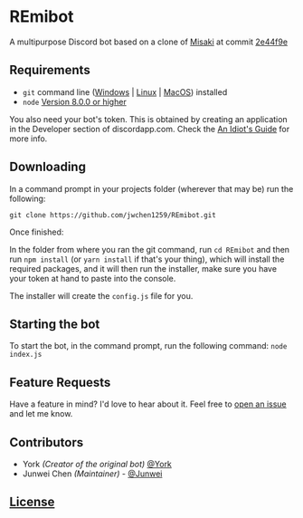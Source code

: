 # REmibot

A multipurpose Discord bot based on a clone of [Misaki](https://github.com/NotAWeebDev/Misaki) at commit [2e44f9e](https://github.com/NotAWeebDev/Misaki/commit/2e44f9efb467028dcbae5a2c9f836d2e99860b85)

## Requirements

- `git` command line ([Windows](https://git-scm.com/download/win) | [Linux](https://git-scm.com/book/en/v2/Getting-Started-Installing-Git) | [MacOS](https://git-scm.com/download/mac)) installed
- `node` [Version 8.0.0 or higher](https://nodejs.org)

You also need your bot's token. This is obtained by creating an application in
the Developer section of discordapp.com. Check the [An Idiot's Guide](https://anidiots.guide/getting-started/the-long-version.html)
for more info.

## Downloading

In a command prompt in your projects folder (wherever that may be) run the following:

`git clone https://github.com/jwchen1259/REmibot.git`

Once finished:

In the folder from where you ran the git command, run `cd REmibot` and then run `npm install` (or `yarn install` if that's your thing), which will install the required packages,
and it will then run the installer, make sure you have your token at hand to paste into the console.

The installer will create the `config.js` file for you.

## Starting the bot

To start the bot, in the command prompt, run the following command:
`node index.js`

## Feature Requests

Have a feature in mind? I'd love to hear about it. Feel free to [open an issue](https://github.com/jwchen1259/REmibot/issues/new) and let me know.

## Contributors

- York *(Creator of the original bot)* [@York](https://github.com/YorkAARGH)
- Junwei Chen  *(Maintainer)* - [@Junwei](https://github.com/jwchen1259)

## [License](LICENSE)
